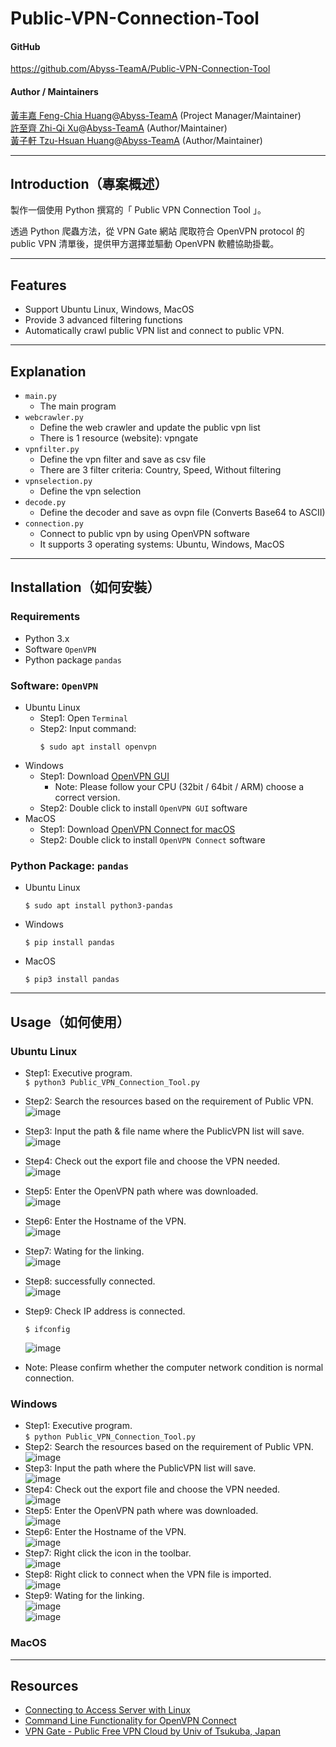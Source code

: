 # Public-VPN-Connection-Tool

#### GitHub

https://github.com/Abyss-TeamA/Public-VPN-Connection-Tool

#### Author / Maintainers

[黃丰嘉 Feng-Chia Huang](https://github.com/bessyhuang)@[Abyss-TeamA](https://github.com/Abyss-TeamA) (Project Manager/Maintainer)<br />
[許至齊 Zhi-Qi Xu](https://github.com/xkeBANg)@[Abyss-TeamA](https://github.com/Abyss-TeamA) (Author/Maintainer)<br />
[黃子軒 Tzu-Hsuan Huang](https://github.com/Nima-Huang)@[Abyss-TeamA](https://github.com/Abyss-TeamA) (Author/Maintainer)<br />

---
## Introduction（專案概述）
製作一個使用 Python 撰寫的「 Public VPN Connection Tool 」。

透過 Python 爬蟲方法，從 VPN Gate 網站 爬取符合 OpenVPN protocol 的 public VPN 清單後，提供甲方選擇並驅動 OpenVPN 軟體協助掛載。


---
## Features
* Support Ubuntu Linux, Windows, MacOS
* Provide 3 advanced filtering functions
* Automatically crawl public VPN list and connect to public VPN.

---
## Explanation
* `main.py`
    * The main program
* `webcrawler.py`
    * Define the web crawler and update the public vpn list
    * There is 1 resource (website): vpngate
* `vpnfilter.py`
    * Define the vpn filter and save as csv file
    * There are 3 filter criteria: Country, Speed, Without filtering
* `vpnselection.py`
    * Define the vpn selection
* `decode.py`
    * Define the decoder and save as ovpn file (Converts Base64 to ASCII)
* `connection.py`
    * Connect to public vpn by using OpenVPN software
    * It supports 3 operating systems: Ubuntu, Windows, MacOS

---
## Installation（如何安裝）

### Requirements
* Python 3.x
* Software `OpenVPN` 
* Python package `pandas`

### Software: `OpenVPN`
* Ubuntu Linux
   * Step1: Open `Terminal`
   * Step2: Input command: 
      ```
      $ sudo apt install openvpn
      ```
* Windows
   * Step1: Download [OpenVPN GUI](https://openvpn.net/community-downloads/)
       * Note: Please follow your CPU (32bit / 64bit / ARM) choose a correct version.
   * Step2: Double click to install `OpenVPN GUI` software
* MacOS
   * Step1: Download [OpenVPN Connect for macOS](https://openvpn.net/downloads/openvpn-connect-v3-macos.dmg)
   * Step2: Double click to install `OpenVPN Connect` software

### Python Package: `pandas`
* Ubuntu Linux
   ```
   $ sudo apt install python3-pandas
   ```
* Windows
   ``` 
   $ pip install pandas
   ```
* MacOS
   ```
   $ pip3 install pandas
   ```

---
## Usage（如何使用）

### Ubuntu Linux
* Step1: Executive program.  
         ```
         $ python3 Public_VPN_Connection_Tool.py  
         ```  
* Step2: Search the resources based on the requirement of Public VPN.   
         ![image](https://user-images.githubusercontent.com/87530200/200848724-d047ee0e-cd5a-4151-9b34-b3ace512eaf4.png)          
* Step3: Input the path & file name where the PublicVPN list will save.  
         ![image](https://user-images.githubusercontent.com/87530200/200848978-0dd6f39a-f1a8-45c4-81ff-3a2a0e18723f.png)  
* Step4: Check out the export file and choose the VPN needed.  
         ![image](https://user-images.githubusercontent.com/87530200/200849465-46b83b27-bfc9-4a17-b0e0-38e38a91fd1f.png)  
* Step5: Enter the OpenVPN path where was downloaded.  
         ![image](https://user-images.githubusercontent.com/87530200/200849587-30fd5b7d-ee78-40a6-a6c6-1e5401a867e8.png)  
* Step6: Enter the Hostname of the VPN.  
         ![image](https://user-images.githubusercontent.com/87530200/200850731-56021a90-3654-40fb-b485-26c7c0921002.png)  
* Step7: Wating for the linking.  
         ![image](https://user-images.githubusercontent.com/87530200/200850880-4b943f7d-3a1d-49d1-bfc5-1250dd26d202.png)  
* Step8: successfully connected.  
         ![image](https://user-images.githubusercontent.com/87530200/200851181-adc84d87-9564-4c7e-9334-81f7cba43e0f.png) 
* Step9: Check IP address is connected.     
    ```
    $ ifconfig
    ```
    ![image](https://user-images.githubusercontent.com/87530200/200851348-222e34e5-616c-48a8-bdce-e8f128fe0f3e.png)
 
           

* Note: Please confirm whether the computer network condition is normal connection.

### Windows
* Step1: Executive program.  
         ```
         $ python Public_VPN_Connection_Tool.py  
         ```    
* Step2: Search the resources based on the requirement of Public VPN.   
          ![image](https://user-images.githubusercontent.com/87530200/200842407-3cacaba0-3ef7-4a9f-833e-35cdffd111a1.png)  
* Step3: Input the path where the PublicVPN list will save.   
         ![image](https://user-images.githubusercontent.com/87530200/200842683-4e489e6f-f172-4270-8e27-1e5f6f3a6e22.png)  
* Step4: Check out the export file and choose the VPN needed.   
         ![image](https://user-images.githubusercontent.com/87530200/200842983-6105d3b4-8811-4bbc-aeed-3326fdf22788.png)  
* Step5: Enter the OpenVPN path where was downloaded.   
         ![image](https://user-images.githubusercontent.com/87530200/200843302-a60a58c3-1527-43d0-bd09-f3a7583334cf.png)  
* Step6: Enter the Hostname of the VPN.   
         ![image](https://user-images.githubusercontent.com/87530200/200843673-3cb2dceb-1678-4511-ac32-61965a565cd9.png)  
* Step7: Right click the icon in the toolbar.   
         ![image](https://user-images.githubusercontent.com/87530200/200465979-ec64e26e-c71f-4838-9374-178afcc462a9.png)  
* Step8: Right click to connect when the VPN file is imported.   
         ![image](https://user-images.githubusercontent.com/87530200/200844937-2e23df06-601a-4f62-a5b2-d2a2143f1462.png)  
* Step9: Wating for the linking.   
         ![image](https://user-images.githubusercontent.com/87530200/200845039-a5efbd30-6f15-4978-b11c-f0d86f522e69.png)  
         ![image](https://user-images.githubusercontent.com/87530200/200845094-41327b99-8bcf-49e1-98b1-ca5688163c4d.png)  

### MacOS

---
## Resources
* [Connecting to Access Server with Linux](https://openvpn.net/vpn-server-resources/connecting-to-access-server-with-linux/)
* [Command Line Functionality for OpenVPN Connect](https://openvpn.net/vpn-server-resources/command-line-functionality-for-openvpn-connect/)
* [VPN Gate - Public Free VPN Cloud by Univ of Tsukuba, Japan](https://www.vpngate.net/en/)
